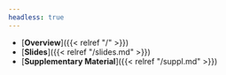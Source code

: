 ```yaml
---
headless: true
---
```


- [**Overview**]({{< relref "/" >}})
- [**Slides**]({{< relref "/slides.md" >}})
- [**Supplementary Material**]({{< relref "/suppl.md" >}})
